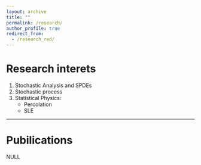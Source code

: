 ```yaml
---
layout: archive
title: ""
permalink: /research/
author_profile: true
redirect_from: 
  - /research_red/
---
```


# Research interets

1. Stochastic Analysis and SPDEs
2. Stochastic process
3. Statistical Physics:
   - Percolation
   - SLE

---

# Pubilications
NULL
